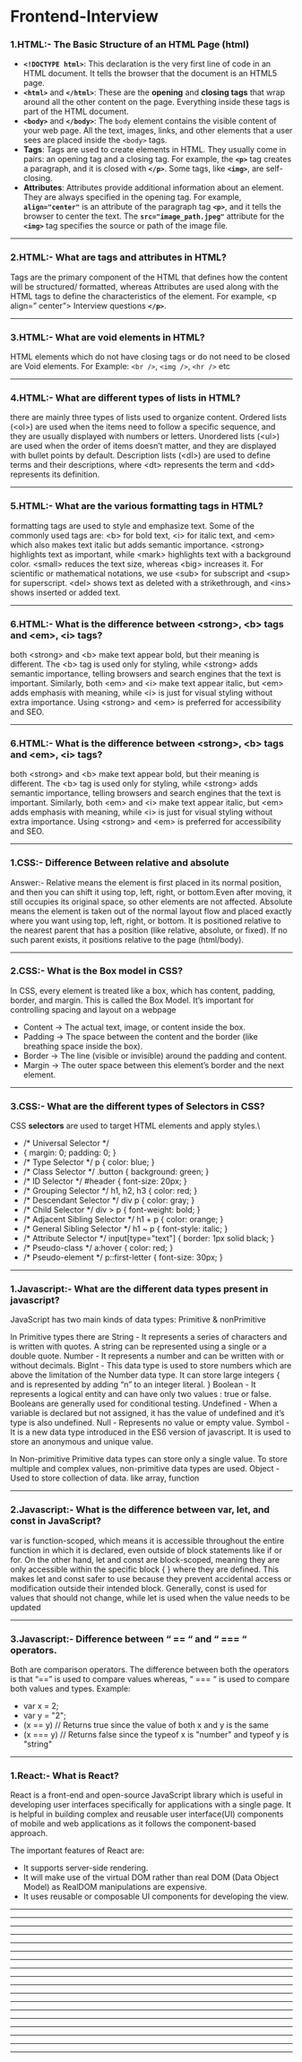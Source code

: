 # Frontend-Interview

###   1.HTML:- The Basic Structure of an HTML Page (html)
* **`<!DOCTYPE html>`**: This declaration is the very first line of code in an HTML document. It tells the browser that the document is an HTML5 page.
* **`<html>`** and **`</html>`**: These are the **opening** and **closing tags** that wrap around all the other content on the page. Everything inside these tags is part of the HTML document.
* **`<body>`** and **`</body>`**: The `body` element contains the visible content of your web page. All the text, images, links, and other elements that a user sees are placed inside the `<body>` tags.
* **Tags**: Tags are used to create elements in HTML. They usually come in pairs: an opening tag and a closing tag. For example, the **`<p>`** tag creates a paragraph, and it is closed with **`</p>`**. Some tags, like **`<img>`**, are self-closing.
* **Attributes**: Attributes provide additional information about an element. They are always specified in the opening tag. For example, **`align="center"`** is an attribute of the paragraph tag **`<p>`**, and it tells the browser to center the text. The **`src="image_path.jpeg"`** attribute for the **`<img>`** tag specifies the source or path of the image file.
***

###   2.HTML:- What are tags and attributes in HTML?
Tags are the primary component of the HTML that defines how the content will be structured/ formatted, whereas Attributes are used along with the HTML tags to define the characteristics of the element. For example, <p align=” center”> Interview questions **`</p>`**.
***

###  3.HTML:- What are void elements in HTML?
HTML elements which do not have closing tags or do not need to be closed are Void elements. For Example: `<br />`, `<img />`, `<hr />` etc
***

### 4.HTML:- What are different types of lists in HTML?
there are mainly three types of lists used to organize content. Ordered lists (&lt;ol&gt;) are used when the items need to follow a specific sequence, and they are usually displayed with numbers or letters. Unordered lists (&lt;ul&gt;) are used when the order of items doesn’t matter, and they are displayed with bullet points by default. Description lists (&lt;dl&gt;) are used to define terms and their descriptions, where &lt;dt&gt; represents the term and &lt;dd&gt; represents its definition.
***
### 5.HTML:- What are the various formatting tags in HTML?
formatting tags are used to style and emphasize text. Some of the commonly used tags are:
&lt;b&gt; for bold text, &lt;i&gt; for italic text, and &lt;em&gt; which also makes text italic but adds semantic importance.
&lt;strong&gt; highlights text as important, while &lt;mark&gt; highlights text with a background color.
&lt;small&gt; reduces the text size, whereas &lt;big&gt; increases it.
For scientific or mathematical notations, we use &lt;sub&gt; for subscript and &lt;sup&gt; for superscript.
&lt;del&gt; shows text as deleted with a strikethrough, and &lt;ins&gt; shows inserted or added text.
***

### 6.HTML:- What is the difference between &lt;strong&gt;, &lt;b&gt; tags and &lt;em&gt;, &lt;i&gt; tags?
both &lt;strong&gt; and &lt;b&gt; make text appear bold, but their meaning is different. The &lt;b&gt; tag is used only for styling, while &lt;strong&gt; adds semantic importance, telling browsers and search engines that the text is important. Similarly, both &lt;em&gt; and &lt;i&gt; make text appear italic, but &lt;em&gt; adds emphasis with meaning, while &lt;i&gt; is just for visual styling without extra importance. Using &lt;strong&gt; and &lt;em&gt; is preferred for accessibility and SEO.
***

### 6.HTML:- What is the difference between &lt;strong&gt;, &lt;b&gt; tags and &lt;em&gt;, &lt;i&gt; tags?
both &lt;strong&gt; and &lt;b&gt; make text appear bold, but their meaning is different. The &lt;b&gt; tag is used only for styling, while &lt;strong&gt; adds semantic importance, telling browsers and search engines that the text is important. Similarly, both &lt;em&gt; and &lt;i&gt; make text appear italic, but &lt;em&gt; adds emphasis with meaning, while &lt;i&gt; is just for visual styling without extra importance. Using &lt;strong&gt; and &lt;em&gt; is preferred for accessibility and SEO.
***


###   1.CSS:- Difference Between relative and absolute
Answer:- Relative means the element is first placed in its normal position, and then you can shift it using top, left, right, or bottom.Even after moving, it still occupies its original space, so other elements are not affected.
Absolute means the element is taken out of the normal layout flow and placed exactly where you want using top, left, right, or bottom. It is positioned relative to the nearest parent that has a position (like relative, absolute, or fixed). If no such parent exists, it positions relative to the page (html/body).
***

###   2.CSS:- What is the Box model in CSS?
In CSS, every element is treated like a box, which has content, padding, border, and margin. This is called the Box Model. It’s important for controlling spacing and layout on a webpage
* Content → The actual text, image, or content inside the box.
* Padding → The space between the content and the border (like breathing space inside the box).
* Border → The line (visible or invisible) around the padding and content.
* Margin → The outer space between this element’s border and the next element.
* ***


###   3.CSS:- What are the different types of Selectors in CSS?
CSS **selectors** are used to target HTML elements and apply styles.\

* /* Universal Selector */
* {
  margin: 0;
  padding: 0;
}
* /* Type Selector */
p {
  color: blue;
}
* /* Class Selector */
.button {
  background: green;
}
* /* ID Selector */
#header {
  font-size: 20px;
}
* /* Grouping Selector */
h1, h2, h3 {
  color: red;
}
* /* Descendant Selector */
div p {
  color: gray;
}
* /* Child Selector */
div > p {
  font-weight: bold;
}
* /* Adjacent Sibling Selector */
h1 + p {
  color: orange;
}
* /* General Sibling Selector */
h1 ~ p {
  font-style: italic;
}
* /* Attribute Selector */
input[type="text"] {
  border: 1px solid black;
}
* /* Pseudo-class */
a:hover {
  color: red;
}
*  /* Pseudo-element */
p::first-letter {
  font-size: 30px;
}
***

###   1.Javascript:- What are the different data types present in javascript?
JavaScript has two main kinds of data types: Primitive & nonPrimitive

In Primitive types there are
String - It represents a series of characters and is written with quotes. A string can be represented using a single or a double quote.
Number - It represents a number and can be written with or without decimals.
BigInt - This data type is used to store numbers which are above the limitation of the Number data type. It can store large integers { and is represented by adding “n” to an integer literal. }
Boolean - It represents a logical entity and can have only two values : true or false. Booleans are generally used for conditional testing.
Undefined - When a variable is declared but not assigned, it has the value of undefined and it’s type is also undefined.
Null - Represents no value or empty value.
Symbol - It is a new data type introduced in the ES6 version of javascript. It is used to store an anonymous and unique value.

In Non-primitive 
Primitive data types can store only a single value. To store multiple and complex values, non-primitive data types are used.
Object - Used to store collection of data.  like array, function
***

###  2.Javascript:- What is the difference between var, let, and const in JavaScript?
var is function-scoped, which means it is accessible throughout the entire function in which it is declared, even outside of block statements like if or for. On the other hand, let and const are block-scoped, meaning they are only accessible within the specific block { } where they are defined. This makes let and const safer to use because they prevent accidental access or modification outside their intended block. Generally, const is used for values that should not change, while let is used when the value needs to be updated
***

###  3.Javascript:- Difference between “ == “ and “ === “ operators.
Both are comparison operators. The difference between both the operators is that “==” is used to compare values whereas, “ === “ is used to compare both values and types.
Example:
* var x = 2;
* var y = "2";
* (x == y)  // Returns true since the value of both x and y is the same
* (x === y) // Returns false since the typeof x is "number" and typeof y is "string"
***


###  1.React:- What is React?
React is a front-end and open-source JavaScript library which is useful in developing user interfaces specifically for applications with a single page. It is helpful in building complex and reusable user interface(UI) components of mobile and web applications as it follows the component-based approach.

The important features of React are:

* It supports server-side rendering.
* It will make use of the virtual DOM rather than real DOM (Data Object Model) as RealDOM manipulations are expensive.
* It uses reusable or composable UI components for developing the view.




***



***

***



***

***



***

***



***

***



***

***



***

***



***

***



***

***

***
